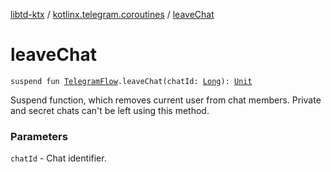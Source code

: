 [libtd-ktx](../index.md) / [kotlinx.telegram.coroutines](index.md) / [leaveChat](./leave-chat.md)

# leaveChat

`suspend fun `[`TelegramFlow`](../kotlinx.telegram.core/-telegram-flow/index.md)`.leaveChat(chatId: `[`Long`](https://kotlinlang.org/api/latest/jvm/stdlib/kotlin/-long/index.html)`): `[`Unit`](https://kotlinlang.org/api/latest/jvm/stdlib/kotlin/-unit/index.html)

Suspend function, which removes current user from chat members. Private and secret chats can't be
left using this method.

### Parameters

`chatId` - Chat identifier.